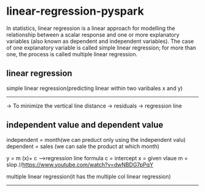 # linear-regression-pyspark
In statistics, linear regression is a linear approach for modelling the relationship between a scalar response and one or more explanatory variables (also known as dependent and independent variables). The case of one explanatory variable is called simple linear regression; for more than one, the process is called multiple linear regression.

linear regression
-----------------
simple linear regression(predicting linear within two varibales x and y)
************************

-> To minimize the vertical line distance
-> residuals
-> regression line

independent value and dependent value 
-------------------------------------
independent = month(we can preduct only using the independent valu)
dependent = sales (we can sale the product at which month)

y = m (x)+ c -->regression line formula 
c = intercept
x = given vlaue
m = slop
//https://www.youtube.com/watch?v=dwNBDG7pPqY

multiple linear regression(it has the multiple col linear regression)
*********************************************************************
